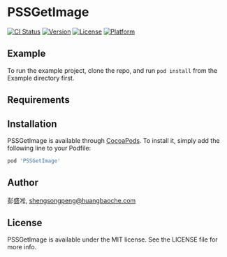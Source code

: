 # PSSGetImage

[![CI Status](https://img.shields.io/travis/彭盛凇/PSSGetImage.svg?style=flat)](https://travis-ci.org/彭盛凇/PSSGetImage)
[![Version](https://img.shields.io/cocoapods/v/PSSGetImage.svg?style=flat)](https://cocoapods.org/pods/PSSGetImage)
[![License](https://img.shields.io/cocoapods/l/PSSGetImage.svg?style=flat)](https://cocoapods.org/pods/PSSGetImage)
[![Platform](https://img.shields.io/cocoapods/p/PSSGetImage.svg?style=flat)](https://cocoapods.org/pods/PSSGetImage)

## Example

To run the example project, clone the repo, and run `pod install` from the Example directory first.

## Requirements

## Installation

PSSGetImage is available through [CocoaPods](https://cocoapods.org). To install
it, simply add the following line to your Podfile:

```ruby
pod 'PSSGetImage'
```

## Author

彭盛凇, shengsongpeng@huangbaoche.com

## License

PSSGetImage is available under the MIT license. See the LICENSE file for more info.
